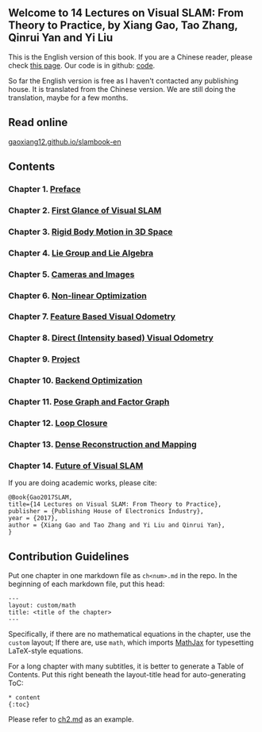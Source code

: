 ## Welcome to 14 Lectures on Visual SLAM: From Theory to Practice, by Xiang Gao, Tao Zhang, Qinrui Yan and Yi Liu

This is the English version of this book. If you are a Chinese reader, please check [this page](https://item.jd.com/12077296218.html). Our code is in github: [code](https://github.com/gaoxiang12/slambook).

So far the English version is free as I haven't contacted any publishing house. It is translated from the Chinese version. We are still doing the translation, maybe for a few months.

## Read online

[gaoxiang12.github.io/slambook-en](https://gaoxiang12.github.io/slambook-en)


## Contents
### Chapter 1. [Preface](/ch1.md)
### Chapter 2. [First Glance of Visual SLAM](/ch2.md)
### Chapter 3. [Rigid Body Motion in 3D Space](/ch3.md)
### Chapter 4. [Lie Group and Lie Algebra](/ch4.md)
### Chapter 5. [Cameras and Images](/ch5.md)
### Chapter 6. [Non-linear Optimization](/ch6.md)
### Chapter 7. [Feature Based Visual Odometry](/ch7.md)
### Chapter 8. [Direct (Intensity based) Visual Odometry](/ch8.md)
### Chapter 9. [Project](/ch9.md)
### Chapter 10. [Backend Optimization](/ch10.md)
### Chapter 11. [Pose Graph and Factor Graph](/ch11.md)
### Chapter 12. [Loop Closure](/ch12.md)
### Chapter 13. [Dense Reconstruction and Mapping](/ch13.md)
### Chapter 14. [Future of Visual SLAM](/ch14.md)

If you are doing academic works, please cite:

```
@Book{Gao2017SLAM,
title={14 Lectures on Visual SLAM: From Theory to Practice},
publisher = {Publishing House of Electronics Industry},
year = {2017},
author = {Xiang Gao and Tao Zhang and Yi Liu and Qinrui Yan},
}
```

## Contribution Guidelines

Put one chapter in one markdown file as `ch<num>.md` in the repo.
In the beginning of each markdown file, put this head:

```
---
layout: custom/math
title: <title of the chapter>
---
```

Specifically, if there are no mathematical equations in the chapter, use the `custom` layout;
If there are, use `math`, which imports [MathJax](http://docs.mathjax.org/en/latest/)
for typesetting LaTeX-style equations.

For a long chapter with many subtitles, it is better to generate a Table of Contents.
Put this right beneath the layout-title head for auto-generating ToC:

```
* content
{:toc}
```

Please refer to [ch2.md](ch2.md) as an example.
